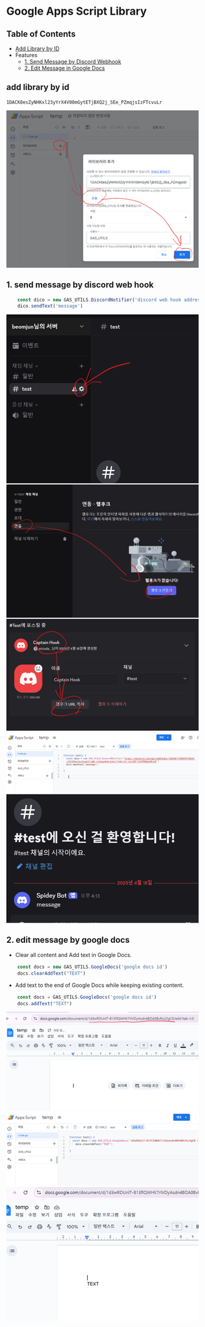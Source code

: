 # Google Apps Script Library
## Table of Contents

- [Add Library by ID](#add-library-by-id)
- Features
  - [1. Send Message by Discord Webhook](#1-send-message-by-discord-web-hook)
  - [2. Edit Message in Google Docs](#2-edit-message-by-google-docs)

## add library by id
```
1DACK8esZyNHKxl23yYrX4V08mGytETjBXQ2j_SEe_PZmqjsIzFTcvuLr
```
![alt text](images/markdown-image.png)


## 1. send message by discord web hook
```javascript
    const dico = new GAS_UTILS.DiscordNotifier('discord web hook address')
    dico.sendText('message')

```
![alt text](images/markdown-image-1.png)
![alt text](images/markdown-image-2.png)
![alt text](images/markdown-image-3.png)
![alt text](images/markdown-image-4.png)
![alt text](images/markdown-image-5.png)


## 2. edit message by google docs

- Clear all content and Add text in Google Docs.

```javascript
    const docs = new GAS_UTILS.GoogleDocs('google docs id')
    docs.clearAddText("TEXT")
```


- Add text to the end of Google Docs while keeping existing content.

```javascript
    const docs = GAS_UTILS.GoogleDocs('google docs id')
    docs.addText("TEXT")
```

![alt text](images/markdown-image-6.png)
![alt text](images/markdown-image-7.png)
![alt text](images/markdown-image-8.png)